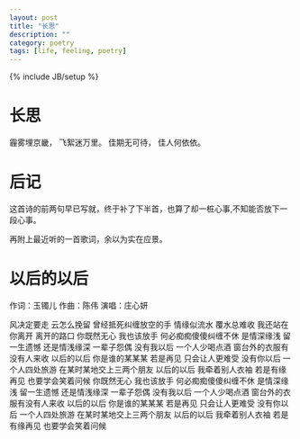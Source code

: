 ```yaml
---
layout: post
title: "长思"
description: ""
category: poetry
tags: [life, feeling, poetry]
---
```

{% include JB/setup %}

长思
====
霾雾埋京畿，
飞絮迷万里。
佳期无可待，
佳人何依依。


后记
====
这首诗的前两句早已写就，终于补了下半首，也算了却一桩心事,不知能否放下一段心事。


再附上最近听的一首歌词，余以为实在应景。

以后的以后
====
作词：玉镯儿
作曲：陈伟
演唱：庄心妍

风决定要走 云怎么挽留
曾经抵死纠缠放空的手
情缘似流水 覆水总难收
我还站在你离开 离开的路口
你既然无心 我也该放手
何必痴痴傻傻纠缠不休
是情深缘浅 留一生遗憾
还是情浅缘深 一辈子怨偶
没有我以后 一个人少喝点酒
窗台外的衣服有没有人来收
以后的以后 你是谁的某某某
若是再见 只会让人更难受
没有你以后 一个人四处旅游
在某时某地交上三两个朋友
以后的以后 我牵着别人衣袖
若是有缘再见 也要学会笑着问候
你既然无心 我也该放手
何必痴痴傻傻纠缠不休
是情深缘浅 留一生遗憾
还是情浅缘深 一辈子怨偶
没有我以后 一个人少喝点酒
窗台外的衣服有没有人来收
以后的以后 你是谁的某某某
若是再见 只会让人更难受
没有你以后 一个人四处旅游
在某时某地交上三两个朋友
以后的以后 我牵着别人衣袖
若是有缘再见 也要学会笑着问候